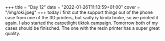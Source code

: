+++
title = "Day 12"
date = "2022-01-26T11:13:59+01:00"
cover = "/img/oki.jpeg"
+++
today i first cut the support things out of the phone case from one of the 3D printers, but sadly iy kinda broke, so we printed it again.
I also started the carpetlight tiktok campaign. Tomorrow both of my cases should be finisched. The one with the resin printer has a super great quality.
